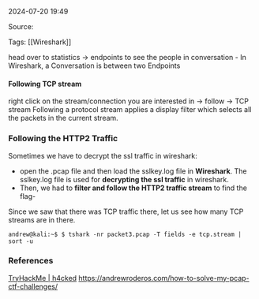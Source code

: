 
2024-07-20 19:49

Source: 

Tags: [[Wireshark]]

head over to statistics -> endpoints to see the people in conversation - In Wireshark, a Conversation is between two Endpoints

#### Following TCP stream

right click on the stream/connection you are interested in -> follow -> TCP stream 
Following a protocol stream applies a display filter which selects all the packets in the current stream.



### Following the HTTP2 Traffic 

Sometimes we have to decrypt the ssl traffic in wireshark: 
- open the .pcap file and then load the sslkey.log file in **Wireshark**. The sslkey.log file is used for **decrypting the ssl traffic** in wireshark.
- Then, we had to **filter and follow the HTTP2 traffic stream** to find the flag-

Since we saw that there was TCP traffic there, let us see how many TCP streams are in there.
```
andrew@kali:~$ $ tshark -nr packet3.pcap -T fields -e tcp.stream | sort -u
```
### References
[TryHackMe | h4cked](https://tryhackme.com/r/room/h4cked)
https://andrewroderos.com/how-to-solve-my-pcap-ctf-challenges/